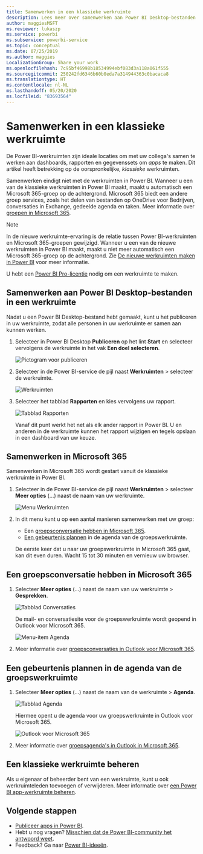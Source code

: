 ```yaml
---
title: Samenwerken in een klassieke werkruimte
description: Lees meer over samenwerken aan Power BI Desktop-bestanden in uw werkruimte, met Microsoft 365-services zoals het delen van bestanden op OneDrive voor Bedrijven, conversaties in Exchange, agenda en taken.
author: maggiesMSFT
ms.reviewer: lukaszp
ms.service: powerbi
ms.subservice: powerbi-service
ms.topic: conceptual
ms.date: 07/25/2019
ms.author: maggies
LocalizationGroup: Share your work
ms.openlocfilehash: 7c95bf46998b18534994ebf083d3a118a061f555
ms.sourcegitcommit: 250242fd6346b60b0eda7a314944363c0bacaca8
ms.translationtype: HT
ms.contentlocale: nl-NL
ms.lasthandoff: 05/20/2020
ms.locfileid: "83693564"
---
```

# <a name="collaborate-in-a-classic-workspace"></a>Samenwerken in een klassieke werkruimte
De Power BI-werkruimten zijn ideale locaties om met uw collega's samen te werken aan dashboards, rapporten en gegevenssets om *apps* te maken. Dit artikel heeft betrekking op de oorspronkelijke, *klassieke* werkruimten.  

Samenwerken eindigt niet met de werkruimten in Power BI. Wanneer u een van de klassieke werkruimten in Power BI maakt, maakt u automatisch een Microsoft 365-groep op de achtergrond. Microsoft 365 biedt een andere groep services, zoals het delen van bestanden op OneDrive voor Bedrijven, conversaties in Exchange, gedeelde agenda en taken. Meer informatie over [groepen in Microsoft 365](https://support.office.com/article/Create-a-group-in-Office-365-7124dc4c-1de9-40d4-b096-e8add19209e9).

> [!NOTE]
> In de nieuwe werkruimte-ervaring is de relatie tussen Power BI-werkruimten en Microsoft 365-groepen gewijzigd. Wanneer u een van de nieuwe werkruimten in Power BI maakt, maakt u niet meer automatisch een Microsoft 365-groep op de achtergrond. Zie [De nieuwe werkruimten maken in Power BI](service-create-the-new-workspaces.md) voor meer informatie.

U hebt een [Power BI Pro-licentie](../fundamentals/service-features-license-type.md) nodig om een werkruimte te maken.

## <a name="collaborate-on-power-bi-desktop-files-in-a-workspace"></a>Samenwerken aan Power BI Desktop-bestanden in een werkruimte
Nadat u een Power BI Desktop-bestand hebt gemaakt, kunt u het publiceren in uw werkruimte, zodat alle personen in uw werkruimte er samen aan kunnen werken.

1. Selecteer in Power BI Desktop **Publiceren** op het lint **Start** en selecteer vervolgens de werkruimte in het vak **Een doel selecteren**.
   
    ![Pictogram voor publiceren](media/service-collaborate-power-bi-workspace/power-bi-group-publish-pbix.png)
2. Selecteer in de Power BI-service de pijl naast **Werkruimten** > selecteer de werkruimte.
   
    ![Werkruimten](media/service-collaborate-power-bi-workspace/power-bi-workspace-nav-arrow.png)
3. Selecteer het tabblad **Rapporten** en kies vervolgens uw rapport.
   
    ![Tabblad Rapporten](media/service-collaborate-power-bi-workspace/power-bi-workspace-report.png)
   
    Vanaf dit punt werkt het net als elk ander rapport in Power BI. U en anderen in de werkruimte kunnen het rapport wijzigen en tegels opslaan in een dashboard van uw keuze.

## <a name="collaborate-in-microsoft-365"></a>Samenwerken in Microsoft 365
Samenwerken in Microsoft 365 wordt gestart vanuit de klassieke werkruimte in Power BI.

1. Selecteer in de Power BI-service de pijl naast **Werkruimten** > selecteer **Meer opties** (...) naast de naam van uw werkruimte. 
   
   ![Menu Werkruimten](media/service-collaborate-power-bi-workspace/power-bi-app-ellipsis.png)
2. In dit menu kunt u op een aantal manieren samenwerken met uw groep: 
   
   * Een [groepsconversatie hebben in Microsoft 365](#have-a-group-conversation-in-microsoft-365).
   * [Een gebeurtenis plannen](#schedule-an-event-on-the-group-workspace-calendar) in de agenda van de groepswerkruimte.
   
   De eerste keer dat u naar uw groepswerkruimte in Microsoft 365 gaat, kan dit even duren. Wacht 15 tot 30 minuten en vernieuw uw browser.

## <a name="have-a-group-conversation-in-microsoft-365"></a>Een groepsconversatie hebben in Microsoft 365
1. Selecteer **Meer opties** (...) naast de naam van uw werkruimte \> **Gesprekken**. 
   
    ![Tabblad Conversaties](media/service-collaborate-power-bi-workspace/power-bi-app-ellipsis.png)
   
   De mail- en conversatiesite voor de groepswerkruimte wordt geopend in Outlook voor Microsoft 365.
   
   ![Menu-item Agenda](media/service-collaborate-power-bi-workspace/pbi_grps_o365convo.png)
2. Meer informatie over [groepsconversaties in Outlook voor Microsoft 365](https://support.office.com/Article/Have-a-group-conversation-a0482e24-a769-4e39-a5ba-a7c56e828b22).

## <a name="schedule-an-event-on-the-group-workspace-calendar"></a>Een gebeurtenis plannen in de agenda van de groepswerkruimte
1. Selecteer **Meer opties** (...) naast de naam van de werkruimte \> **Agenda**. 
   
   ![Tabblad Agenda](media/service-collaborate-power-bi-workspace/power-bi-app-ellipsis.png)
   
   Hiermee opent u de agenda voor uw groepswerkruimte in Outlook voor Microsoft 365.
   
   ![Outlook voor Microsoft 365](media/service-collaborate-power-bi-workspace/pbi_grps_o365_calendar.png)
2. Meer informatie over [groepsagenda's in Outlook in Microsoft 365](https://support.office.com/Article/Add-edit-and-subscribe-to-group-events-0cf1ad68-1034-4306-b367-d75e9818376a).

## <a name="manage-a-classic-workspace"></a>Een klassieke werkruimte beheren
Als u eigenaar of beheerder bent van een werkruimte, kunt u ook werkruimteleden toevoegen of verwijderen. Meer informatie over [een Power BI app-werkruimte beheren](service-manage-app-workspace-in-power-bi-and-office-365.md).

## <a name="next-steps"></a>Volgende stappen
* [Publiceer apps in Power BI](service-create-distribute-apps.md).
* Hebt u nog vragen? [Misschien dat de Power BI-community het antwoord weet](https://community.powerbi.com/).
* Feedback? Ga naar [Power BI-ideeën](https://ideas.powerbi.com/forums/265200-power-bi).
